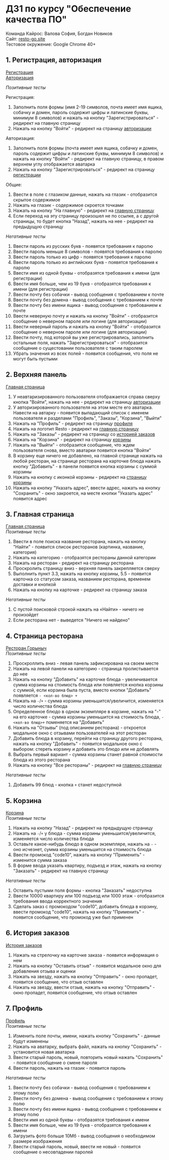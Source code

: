 # ДЗ1 по курсу "Обеспечение качества ПО"
Команда Кайрос: Валова София, Богдан Новиков<br>
Сайт: [resto-go.site](http://resto-go.site)<br>
Тестовое окружение: Google Chrome 40+<br>

## 1. Регистрация, авторизация
[Регистрация](https://resto-go.site/signup)<br>
[Авторизация](https://resto-go.site/signin)

_Позитивные тесты_<br>

Регистрация:
1. Заполнить поля формы (имя 2-19 символов, почта имеет имя ящика, собачку и домен, пароль содержит цифры и латинские буквы, минимум 8 символов) и нажать на кнопку "Зарегистрироваться"  - редирект на главную страницу
2. Нажать на кнопку "Войти" - редирект на страницу [авторизации](https://resto-go.site/signin)
   
Авторизация:
1. Заполнить поля формы (почта имеет имя ящика, собачку и домен, пароль содержит цифры и латинские буквы, минимум 8 символов) и нажать на кнопку "Войти"  - редирект на главную страницу, в правом верхнем углу отображается аватарка
2. Нажать на кнопку "Зарегистрироваться" - редирект на страницу [регистрации](https://resto-go.site/signup)

Общие:
1. Ввести в поле с глазиком данные, нажать на глазик - отобразится скрытое содержимое
2. Нажать на глазик - содержимое скроется точками
3. Нажать на кнопку "На главную" - редирект на [главную страницу](https://resto-go.site/restaurants)
4. Если переход на эту страницу произошел не по ссылке, а с другой страницы, то будет кнопка "Назад", нажать на нее - редирект на предыдущую страницу

_Негативные тесты_<br>
1. Ввести пароль из русских букв  - появятся требования к паролю
2. Ввести пароль меньше 8 символов - появятся требования к паролю
3. Ввести пароль только из цифр - появятся требования к паролю
4. Ввести пароль только из английских букв - появятся требования к паролю
5. Ввести имя из одной буквы - отобразятся требования к имени (для регистрации)
6. Ввести имя больше, чем из 19 букв - отобразятся требования к имени (для регистрации)
7. Ввести почту без собачки - вывод сообщения с требованием к почте
8. Ввести почту без домена - вывод сообщения с требованием к почте
9. Ввести почту без имени ящика - вывод сообщения с требованием к почте
10. Ввести неверную почту и нажать на кнопку "Войти" - отобразится сообщение о неверном пароле или логине (для авторизации)
11. Ввести неверный пароль и нажать на кнопку "Войти" - отобразится сообщение о неверном пароле или логине (для авторизации)
12. Ввести почту, под которой вы уже регистрировались, заполнить остальные поля, нажать "Зарегистрироваться" - отобразится сообщение о сущестовании пользователя с таким паролем
13. Убрать значения из всех полей - появится сообщения, что поля не могут быть пустыми

## 2. Верхняя панель 
[Главная страница](https://resto-go.site/restaurants)<br>
1. У неавтаризированного пользователя отображается справа сверху кнопка "Войти", нажать на нее - редирект на страницу [авторизации](https://resto-go.site/signin)
2. У авторизированного пользователя на этом месте его аватарка. Навести на автарку - появится выпадающий список с именем пользователя и разделами "Профиль", "Заказы", "Корзина", "Выйти"
3. Нажать на "Профиль" - редирект на страницу [профиля](https://resto-go.site/profile)
4. Нажать на логотип Resto - редирект на [главную страницу](https://resto-go.site/restaurants)
5. Нажать на "Заказы" - редирект на страницу со [историей заказов](https://resto-go.site/orders)
6. Нажать на "Корзина" - редирект на страницу [корзины](https://resto-go.site/cart)
7. Нажать на "Выйти" - отобразится сообщение, что ждем пользователя снова, вместо аватарки появится кнопка "Войти"
8. В корзину еще ничего не добавлено, на главной странице нажать на любой ресторан, на странице ресторана на карточке блюда нажать кнопку "Добавить" - в панели появится кнопка корзины с суммой корзины
9. Нажать на кнопку с иконкой корзины - редирект на [страницу корзины](https://resto-go.site/cart)
10. Нажать на кнопку "Указать адрес", ввести адрес, нажать на кнопку "Сохранить" - окно закроется, на месте кнопки "Указать адрес" появится адрес

## 3. Главная страница
[Главная страница](https://resto-go.site/restaurants)<br>
_Позитивные тесты_<br>

1. Ввести в поле поиска название ресторана, нажать на кнопку "Найти" - появится список ресторанов (картинка, название, категория)
2. Нажать на категорию - отобразятся рестораны данной категории
3. Нажать на ресторан - редирект на страницу ресторана
4. Проскролить страницу вниз - верхняя панель закрепляется сверху
5. Выполнить пункт 3.3, нажать на кнопку корзины, 5.5  - появится карточка со статусом заказа, названием ресторана, временем доставки и кнопкой
6. Нажать на кнопку на карточке - редирект на страницу заказа

_Негативные тесты_<br>
1. С пустой поисковой строкой нажать на «Найти» - ничего не произойдет
2. Если ресторана нет - выведется "Ничего не найдено"

## 4. Страница ресторана
[Ресторан Горыныч](https://resto-go.site/restaurants/1)<br>
_Позитивные тесты_<br>

1. Проскроллить вниз - левая панель зафиксирована на своем месте
2. Нажать на левой панели на категорию - страница пролистывается до нее
3. Нажать на кнопку "Добавить" на карточке блюда - увеличивается сумма корзины на стоимость блюда или появляется кнопка корзины с суммой, если корзина была пуста, вместо кнопки "Добавить" появляется `- <кол-во блюд> +`
4. Нажать на `-`/`+` - сумма корзины уменьшится/увеличится, изменяется число количества блюда
5. Определенное блюдо в одном экземпляре в корзине, нажать на "-" на его карточке - сумма корзины уменьшится на стоимость блюда, `-<кол-во блюд>+` поменяется на "Добавить"
6. Нажать на "Отзывы" (под описанием ресторана) - откроется модальное окно с отзывами пользователей на этот ресторан
7. Добавить блюда в корзину, перейти на страницу другого ресторана, нажать на кнопку "Добавить" - появится модальное окно с выбором: стереть корзину и добавить это блюдо или не добавлять
8. Выбрать первый вариант - сумма корзины станет равной стоимости блюда из этого ресторана
9. Нажать на кнопку "Все рестораны" - редирект на [главную страницу](https://resto-go.site/restaurants)

_Негативные тесты_<br>
1. Добавить 99 блюд  - кнопка `+` станет недоступной

## 5. Корзина
[Корзина](https://resto-go.site/cart)<br>
_Позитивные тесты_<br>

1. Нажать на кнопку "Назад" - редирект на предыдущую страницу
2. Нажать на `-`/`+` у блюда - сумма корзины уменьшится/увеличится, изменяется число количества блюда
3. Оставьте какое-нибудь блюдо в одном экземпляре, нажать на `-` - оно исчезнет, сумма корзины уменьшится на стоимость блюда
4. Ввести промокод "code10", нажать на кнопку "Применить" - изменится сумма заказа
5. В форме ввода указать квартиру, подъезд и этаж, нажать на кнопку "Заказать" - редирект на главную страницу

_Негативные тесты_<br>
1. Оставить пустыми поля формы - кнопка "Заказать" недоступна
2. Ввести 10000 квартиру или 100 подъезд или 1000 этаж - отобразится требования ввода корректного значения
3. Сделать заказ с промокодом "code10", добавить блюда в корзину, ввести промокод "code10", нажать на кнопку "Применить" - появится сообщение, что промокод уже был применен

## 6. История заказов
[История заказов](https://resto-go.site/orders)<br>
1. Нажать на стрелочку на карточке заказа - появится информация о нем
2. Нажать на кнопку "Оставить отзыв" - появится модальное окно для добавления отзыва и оценки
3. Нажать на звезду, нажать на кнопку "Отправить" - окно пропадет, появится сообщение, что отзыв оставлен
4. Нажать на звезду, ввести отзыв, нажать на кнопку "Отправить" - окно пропадет, появится сообщение, что отзыв оставлен

## 7. Профиль
[Профиль](https://resto-go.site/profile)<br>
_Позитивные тесты_<br>

1. Изменить поле почты, имени, нажать кнопку "Сохранить" - данные будут изменены
2. Нажать на аватарку, выбрать файл, нажать на кнопку "Сохранить" - установится новая аватарка
3. Ввести старый пароль, новый, повторить новый нажать "Сохранить" - появится сообщение о смене пароля
4. Ввести пароль, нажать на глазик - появится пароль

_Негативные тесты_<br>
1. Ввести почту без собачки - вывод сообщения с требованием к этому полю
2. Ввести почту без домена - вывод сообщения с требованием к этому полю
3. Ввести почту без имени ящика - вывод сообщения с требованием к этому полю
4. Ввести имя из одной буквы - отобразятся требования к имени
5. Ввести имя больше, чем из 19 букв - отобразятся требования к имени
6. Загрузить фото больше 10Мб - вывод сообщения о необходимом размере изображения
7. Ввести старый пароль, новый, ввести не новый - появится сообщение о несовпадении паролей
